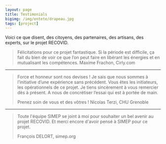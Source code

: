 ```yaml
---
layout: page
title: Testimonials
bigimg: /img/entete/drapeau.jpg
tags: [project]
---
```


Voici ce que disent, des citoyens, des partenaires, des artisans, des experts, sur le projet RECOVID.

> Félicitations pour ce projet fantastique. Si la période est difficile, ça fait du bien de voir ce que l’on peut faire en libérant les énergies et en mutualisant les compétences.
> Maxime Frachon, Cirly.com

---

> Force et honneur sont nos devises !
> Je sais que nous sommes à l’initiative d’une expérience sans précédent.
> Vous êtes les initiateurs, les opérationnels de ce projet.
> Je tiens sincèrement à vous remercier dès à présent.
> A nous de concrétiser l’essai qui est à portée de main.
>
> Prenez soin de vous et des vôtres !
> Nicolas Terzi, CHU Grenoble

---

> Toute l'équipe SIMEP se joint à moi pour souhaiter un bel avenir au projet RECOVID.
> Et merci encore d'avoir pensé à SIMEP pour ce projet.
>
> François DELORT, simep.org
